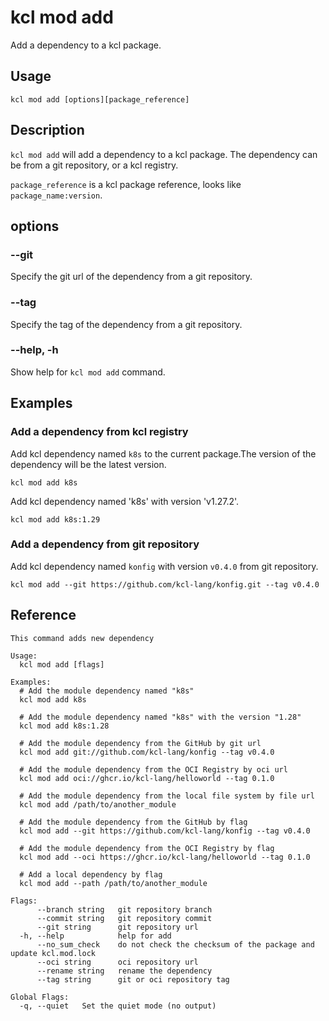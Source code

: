 # kcl mod add

Add a dependency to a kcl package.

## Usage

```shell
kcl mod add [options][package_reference]
```

## Description

`kcl mod add` will add a dependency to a kcl package. The dependency can be from a git repository, or a kcl registry.

`package_reference` is a kcl package reference, looks like `package_name:version`.

## options

### --git

Specify the git url of the dependency from a git repository.

### --tag

Specify the tag of the dependency from a git repository.

### --help, -h

Show help for `kcl mod add` command.

## Examples

### Add a dependency from kcl registry

Add kcl dependency named `k8s` to the current package.The version of the dependency will be the latest version.

```shell
kcl mod add k8s
```

Add kcl dependency named 'k8s' with version 'v1.27.2'.

```shell
kcl mod add k8s:1.29
```

### Add a dependency from git repository

Add kcl dependency named `konfig` with version `v0.4.0` from git repository.

```shell
kcl mod add --git https://github.com/kcl-lang/konfig.git --tag v0.4.0
```

## Reference

```shell
This command adds new dependency

Usage:
  kcl mod add [flags]

Examples:
  # Add the module dependency named "k8s"
  kcl mod add k8s

  # Add the module dependency named "k8s" with the version "1.28"
  kcl mod add k8s:1.28

  # Add the module dependency from the GitHub by git url
  kcl mod add git://github.com/kcl-lang/konfig --tag v0.4.0

  # Add the module dependency from the OCI Registry by oci url
  kcl mod add oci://ghcr.io/kcl-lang/helloworld --tag 0.1.0

  # Add the module dependency from the local file system by file url
  kcl mod add /path/to/another_module

  # Add the module dependency from the GitHub by flag
  kcl mod add --git https://github.com/kcl-lang/konfig --tag v0.4.0

  # Add the module dependency from the OCI Registry by flag
  kcl mod add --oci https://ghcr.io/kcl-lang/helloworld --tag 0.1.0

  # Add a local dependency by flag
  kcl mod add --path /path/to/another_module

Flags:
      --branch string   git repository branch
      --commit string   git repository commit
      --git string      git repository url
  -h, --help            help for add
      --no_sum_check    do not check the checksum of the package and update kcl.mod.lock
      --oci string      oci repository url
      --rename string   rename the dependency
      --tag string      git or oci repository tag

Global Flags:
  -q, --quiet   Set the quiet mode (no output)
```
